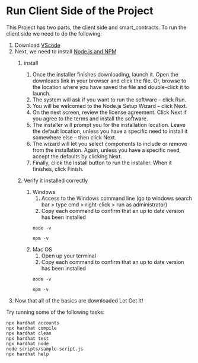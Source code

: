 # Run Client Side of the Project

This Project has two parts, the client side and smart_contracts. To run the client side we need to do the following:

1. Download [VScode](https://code.visualstudio.com/download)
2. Next, we need to install [Node.js and NPM](https://nodejs.org/en/download/)
   1. install
      1.  Once the installer finishes downloading, launch it. Open the downloads link in your browser and click the file. Or, browse to the location where you have saved the file and double-click it to launch.
      2. The system will ask if you want to run the software – click Run.
      3. You will be welcomed to the Node.js Setup Wizard – click Next.
      4. On the next screen, review the license agreement. Click Next if you agree to the terms and install the software.
      5. The installer will prompt you for the installation location. Leave the default location, unless you have a specific need to install it somewhere else – then click Next.
      6. The wizard will let you select components to include or remove from the installation. Again, unless you have a specific need, accept the defaults by clicking Next.
      7. Finally, click the Install button to run the installer. When it finishes, click Finish.

   2. Verify it installed correctly
      1. Windows
         1. Access to the Windows command line (go to windows search bar > type cmd > right-click > run as administrator)
         2. Copy each command to confirm that an up to date version has been installed 
         ```
         node -v
         ```
         ```
         npm -v
         ```
      2. Mac OS 
         1. Open up your terminal 
         2. Copy each command to confirm that an up to date version has been installed 
         ```
         node -v
         ```
         ```
         npm -v
         ```
3. Now that all of the basics are downloaded Let Get It! 



Try running some of the following tasks:

```shell
npx hardhat accounts
npx hardhat compile
npx hardhat clean
npx hardhat test
npx hardhat node
node scripts/sample-script.js
npx hardhat help
```
